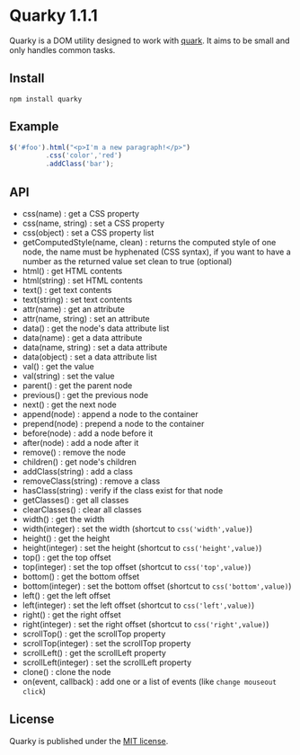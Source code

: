 Quarky 1.1.1
============

Quarky is a DOM utility designed to work with [quark](https://github.com/pyrsmk/quark). It aims to be small and only handles common tasks.

Install
-------

```shell
npm install quarky
```

Example
-------

```javascript
$('#foo').html("<p>I'm a new paragraph!</p>")
		 .css('color','red')
		 .addClass('bar');
```

API
---

- css(name) : get a CSS property
- css(name, string) : set a CSS property
- css(object) : set a CSS property list
- getComputedStyle(name, clean) : returns the computed style of one node, the name must be hyphenated (CSS syntax), if you want to have a number as the returned value set clean to true (optional)
- html() : get HTML contents
- html(string) : set HTML contents
- text() : get text contents
- text(string) : set text contents
- attr(name) : get an attribute
- attr(name, string) : set an attribute
- data() : get the node's data attribute list
- data(name) : get a data attribute
- data(name, string) : set a data attribute
- data(object) : set a data attribute list
- val() : get the value
- val(string) : set the value
- parent() : get the parent node
- previous() : get the previous node
- next() : get the next node
- append(node) : append a node to the container
- prepend(node) : prepend a node to the container
- before(node) : add a node before it
- after(node) : add a node after it
- remove() : remove the node
- children() : get node's children
- addClass(string) : add a class
- removeClass(string) : remove a class
- hasClass(string) : verify if the class exist for that node
- getClasses() : get all classes
- clearClasses() : clear all classes
- width() : get the width
- width(integer) : set the width (shortcut to `css('width',value)`)
- height() : get the height
- height(integer) : set the height (shortcut to `css('height',value)`)
- top() : get the top offset
- top(integer) : set the top offset (shortcut to `css('top',value)`)
- bottom() : get the bottom offset
- bottom(integer) : set the bottom offset (shortcut to `css('bottom',value)`)
- left() : get the left offset
- left(integer) : set the left offset (shortcut to `css('left',value)`)
- right() : get the right offset
- right(integer) : set the right offset (shortcut to `css('right',value)`)
- scrollTop() : get the scrollTop property
- scrollTop(integer) : set the scrollTop property
- scrollLeft() : get the scrollLeft property
- scrollLeft(integer) : set the scrollLeft property
- clone() : clone the node
- on(event, callback) : add one or a list of events (like `change mouseout click`)

License
-------

Quarky is published under the [MIT license](http://dreamysource.mit-license.org).

